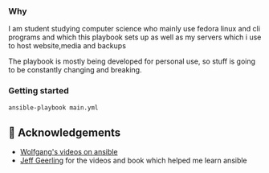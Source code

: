 
### Why
I am student studying computer science who mainly use fedora linux and cli programs and which this playbook sets up as well as my servers which i use to host website,media and backups

The playbook is mostly being developed for personal use, so stuff is going to be constantly changing and breaking.

### Getting started
```bash
ansible-playbook main.yml
```

## 🎉 Acknowledgements
- [Wolfgang's videos on ansible](https://youtu.be/Z7p9-m4cimg)
- [Jeff Geerling](https://www.youtube.com/@JeffGeerling) for the videos and book which helped me learn ansible
